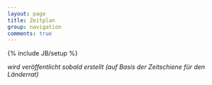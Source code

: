 ```yaml
---
layout: page
title: Zeitplan
group: navigation
comments: true
---
```

{% include JB/setup %}

*wird veröffentlicht sobald erstellt (auf Basis der Zeitschiene für den Länderrat)*